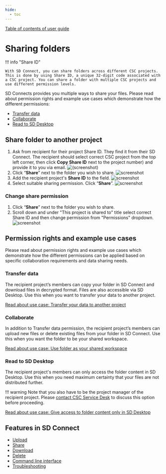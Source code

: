 ```yaml
---
hide:
  - toc
---
```


[Table of contents of user guide](sd-services-toc.md) 

# Sharing folders

!!! info "Share ID"

    With SD Connect, you can share folders across different CSC projects. This is done by using Share ID, a unique 32-digit code associated with a CSC project. You can share a folder with multiple CSC projects and use different permission levels. 

SD Connects provides you multiple ways to share your files. Please read about permission rights and example use cases which demonstrate how the different permissions:

* [Transfer data](#transfer-data)
* [Collaborate](#collaborate)
* [Read to SD Desktop](#read-to-sd-desktop)


## Share folder to another project


1. Ask from recipient for their project Share ID. They find it from their SD Connect. The recipient should select correct CSC project from the top left corner, then click **Copy Share ID** next to the project number) and provide it to you via email. 
![(screenshot)](https://a3s.fi/docs-files/sensitive-data/SD_Connect/UseCase_ShareID.png)
2. Click “**Share**” next to the folder you wish to share.
![screenshot](https://a3s.fi/docs-files/sensitive-data/SD_Connect/UseCase_ShareButton.png)
3. Add the recipient project's **Share ID** to the field.
![screenshot](https://a3s.fi/docs-files/sensitive-data/SD_Connect/UseCase_AddShareID.png)
4. Select suitable sharing permission. Click “**Share**”.
![screenshot](https://a3s.fi/docs-files/sensitive-data/SD_Connect/UseCase_SelectPermission.png)

### Change share permission

1. Click “**Share**” next to the folder you wish to share.
2. Scroll down and under "This project is shared to" title select correct Share ID and then change permission from "Permissions" dropdown. 
![screenshot](https://a3s.fi/docs-files/sensitive-data/SD_Connect/UseCase_ChangePermissions.png)

## Permission rights and example use cases

 Please read about permission rights and example use cases which demonstrate how the different permissions can be applied based on specific collaboration requirements and data sharing needs.

### Transfer data

The recipient project’s members can copy your folder in SD Connect and download files in decrypted format. Files are also accessible via SD Desktop. Use this when you want to transfer your data to another project.

[Read about use case: Transfer your data to another project](./sd-connect-share-tranfer-data.md)


### Collaborate

In addition to Transfer data permission, the recipient project’s members can upload new files or delete existing files from your folder in SD Connect. Use this when you want the folder to be your shared workspace.

[Read about use case: Use folder as your shared workspace](./sd-connect-share-workspace.md)



### Read to SD Desktop

The recipient project's members can only access the folder content in SD Desktop. Use this when you need maximum certainty that your files are not distributed further.

!!! warning
    Note that you also have to be the project manager of the recipient project. Please [contact CSC Service Desk](../../support/contact.md) to discuss this option before proceeding.

[Read about use case: Give access to folder content only in SD Desktop](./sd-connect-share-read-to-sd-desktop.md)

## Features in SD Connect

* [Upload](./sd-connect-upload.md)
* [Share](./sd-connect-share.md)
* [Download](./sd-connect-download.md)
* [Delete](./sd-connect-delete.md)
* [Command line interface](./sd-connect-command-line-interface.md)
* [Troubleshooting](./sd-connect-troubleshooting.md)


